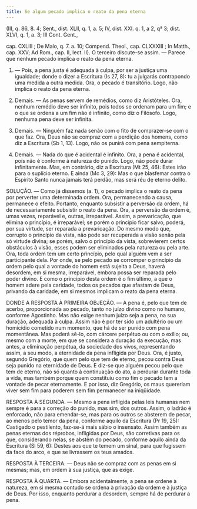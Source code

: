 ```yaml
---
title: Se algum pecado implica o reato da pena eterna
---
```


(III, q. 86, 8. 4; Sent., dist. XLII, q. 1, a. 5; IV, dist. XXI. q. 1, a 2, qª 3; dist. XLVI, q. 1, a. 3; III Cont. Gent., 

cap. CXLIII ; De Malo, q. 7. a. 10; Compend. Theol., cap. CLXXXIII ; In Matth., cap. XXV; Ad Rom., cap. II, lect. II).
  O terceiro discute-se assim. — Parece que nenhum pecado implica o reato da pena eterna.  

1. — Pois, a pena justa é adequada à culpa, por ser a justiça uma igualdade; donde o dizer a Escritura (Is 27, 8): tu a julgarás contrapondo uma medida a outra medida. Ora, o pecado é transitório. Logo, não implica o reato da pena eterna.  

2. Demais. — As penas servem de remédios, como diz Aristóteles. Ora, nenhum remédio deve ser infinito, pois todos se ordenam para um fim; e o que se ordena a um fim não é infinito, como diz o Filósofo. Logo, nenhuma pena deve ser infinita.  

3. Demais. — Ninguém faz nada senão com o fito de comprazer-se com o que faz. Ora, Deus não se compraz com a perdição dos homens, como diz a Escritura (Sb 1, 13). Logo, não os punirá com pena sempiterna.  

4. Demais. — Nada do que é acidental é infinito. Ora, a pena é acidental, pois não é conforme à natureza do punido. Logo, não pode durar infinitamente.  Mas, em contrário, diz a Escritura (Mt 25, 46): Estes irão para o suplício eterno. E ainda (Mc 3, 29): Mas o que blasfemar contra o Espírito Santo nunca jamais terá perdão, mas será réu de eterno delito.  

SOLUÇÃO. — Como já dissemos (a. 1), o pecado implica o reato da pena por perverter uma determinada ordem. Ora, permanecendo a causa, permanece o efeito. Portanto, enquanto subsistir a perversão da ordem, há de necessariamente subsistir o reato da pena. Ora, a perversão da ordem é, umas vezes, reparável e, outras, irreparável. Assim, a prevaricação, que elimina o princípio, é irreparável; se porém o princípio ficar salvo, poderá, por sua virtude, ser reparada a prevaricação. Do mesmo modo que, corrupto o princípio da vista, não pode ser recuperada a visão senão pela só virtude divina; se porém, salvo o princípio da vista, sobrevierem certos obstáculos à visão, esses podem ser eliminados pela natureza ou pela arte. Ora, toda ordem tem um certo princípio, pelo qual alguém vem a ser participante dela. Por onde, se pelo pecado se corromper o princípio da ordem pelo qual a vontade do homem está sujeita a Deus, haverá desordem, em si mesma, irreparável, embora possa ser reparada pelo poder divino. E como o princípio desta ordem é o fim último, a que o homem adere pela caridade, todos os pecados que afastam de Deus, privando da caridade, em si mesmos implicam o reato da pena eterna.  

DONDE A RESPOSTA À PRIMEIRA OBJEÇÃO. — A pena é, pelo que tem de acerbo, proporcionada ao pecado, tanto no juízo divino como no humano, conforme Agostinho. Mas não exige nenhum juízo seja a pena, na sua duração, adequada à culpa. Assim não é por ter sido um adultério ou um homicídio cometido num momento, que há de ser punido com pena momentânea. Mas poderá sê-lo, com cárcere perpétuo ou com o exílio; ou, mesmo com a morte, em que se considera a duração da execução, mas antes, a eliminação perpétua, da sociedade dos vivos, representando assim, a seu modo, a eternidade da pena infligida por Deus. Ora, é justo, segundo Gregório, que quem pelo que tem de eterno, pecou contra Deus seja punido na eternidade de Deus. E diz-se que alguém pecou pelo que tem de eterno, não só quanto à continuação do ato, a perdurar durante toda a vida, mas também porque quem constituiu como fim o pecado tem a vontade de pecar eternamente. E por isso, diz Gregório, os maus quereriam viver sem fim para poderem sem fim permanecer na iniqüidade.  

RESPOSTA À SEGUNDA. — Mesmo a pena infligida pelas leis humanas nem sempre é para a correção do punido, mas sim, dos outros. Assim, o ladrão é enforcado, não para emendar-se, mas para os outros se absterem de pecar, ao menos pelo temor da pena, conforme aquilo da Escritura (Pr 19, 25): Castigado o pestilento, faz-se-á mais sábio o insensato. Assim também as penas eternas dos réprobos, infligidas por Deus, são corretivas para os que, considerando nelas, se abstêm do pecado, conforme aquilo ainda da Escritura (Sl 59, 6): Destes aos que te temem um sinal, para que fugissem da face do arco, e que se livrassem os teus amados.  

RESPOSTA À TERCEIRA. — Deus não se compraz com as penas em si mesmas; mas, em ordem à sua justiça, que as exige.  

RESPOSTA À QUARTA. — Embora acidentalmente, a pena se ordene à natureza, em si mesma contudo se ordena à privação da ordem e à justiça de Deus. Por isso, enquanto perdurar a desordem, sempre há de perdurar a pena.